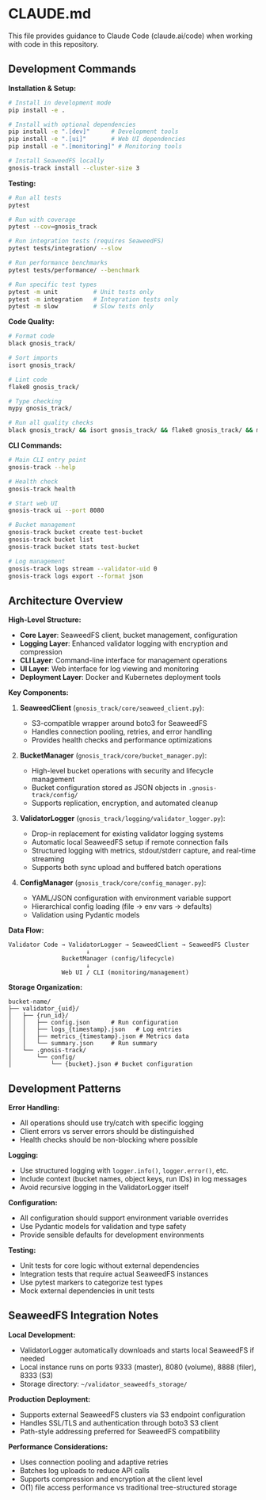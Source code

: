 # CLAUDE.md

This file provides guidance to Claude Code (claude.ai/code) when working with code in this repository.

## Development Commands

**Installation & Setup:**
```bash
# Install in development mode
pip install -e .

# Install with optional dependencies
pip install -e ".[dev]"      # Development tools
pip install -e ".[ui]"       # Web UI dependencies
pip install -e ".[monitoring]" # Monitoring tools

# Install SeaweedFS locally
gnosis-track install --cluster-size 3
```

**Testing:**
```bash
# Run all tests
pytest

# Run with coverage
pytest --cov=gnosis_track

# Run integration tests (requires SeaweedFS)
pytest tests/integration/ --slow

# Run performance benchmarks
pytest tests/performance/ --benchmark

# Run specific test types
pytest -m unit          # Unit tests only
pytest -m integration   # Integration tests only
pytest -m slow          # Slow tests only
```

**Code Quality:**
```bash
# Format code
black gnosis_track/

# Sort imports
isort gnosis_track/

# Lint code
flake8 gnosis_track/

# Type checking
mypy gnosis_track/

# Run all quality checks
black gnosis_track/ && isort gnosis_track/ && flake8 gnosis_track/ && mypy gnosis_track/
```

**CLI Commands:**
```bash
# Main CLI entry point
gnosis-track --help

# Health check
gnosis-track health

# Start web UI
gnosis-track ui --port 8080

# Bucket management
gnosis-track bucket create test-bucket
gnosis-track bucket list
gnosis-track bucket stats test-bucket

# Log management
gnosis-track logs stream --validator-uid 0
gnosis-track logs export --format json
```

## Architecture Overview

**High-Level Structure:**
- **Core Layer**: SeaweedFS client, bucket management, configuration
- **Logging Layer**: Enhanced validator logging with encryption and compression
- **CLI Layer**: Command-line interface for management operations
- **UI Layer**: Web interface for log viewing and monitoring
- **Deployment Layer**: Docker and Kubernetes deployment tools

**Key Components:**

1. **SeaweedClient** (`gnosis_track/core/seaweed_client.py`):
   - S3-compatible wrapper around boto3 for SeaweedFS
   - Handles connection pooling, retries, and error handling
   - Provides health checks and performance optimizations

2. **BucketManager** (`gnosis_track/core/bucket_manager.py`):
   - High-level bucket operations with security and lifecycle management
   - Bucket configuration stored as JSON objects in `.gnosis-track/config/`
   - Supports replication, encryption, and automated cleanup

3. **ValidatorLogger** (`gnosis_track/logging/validator_logger.py`):
   - Drop-in replacement for existing validator logging systems
   - Automatic local SeaweedFS setup if remote connection fails
   - Structured logging with metrics, stdout/stderr capture, and real-time streaming
   - Supports both sync upload and buffered batch operations

4. **ConfigManager** (`gnosis_track/core/config_manager.py`):
   - YAML/JSON configuration with environment variable support
   - Hierarchical config loading (file -> env vars -> defaults)
   - Validation using Pydantic models

**Data Flow:**
```
Validator Code → ValidatorLogger → SeaweedClient → SeaweedFS Cluster
                      ↓
               BucketManager (config/lifecycle)
                      ↓
               Web UI / CLI (monitoring/management)
```

**Storage Organization:**
```
bucket-name/
├── validator_{uid}/
│   ├── {run_id}/
│   │   ├── config.json      # Run configuration
│   │   ├── logs_{timestamp}.json   # Log entries
│   │   ├── metrics_{timestamp}.json # Metrics data
│   │   └── summary.json     # Run summary
│   └── .gnosis-track/
│       └── config/
│           └── {bucket}.json # Bucket configuration
```

## Development Patterns

**Error Handling:**
- All operations should use try/catch with specific logging
- Client errors vs server errors should be distinguished
- Health checks should be non-blocking where possible

**Logging:**
- Use structured logging with `logger.info()`, `logger.error()`, etc.
- Include context (bucket names, object keys, run IDs) in log messages
- Avoid recursive logging in the ValidatorLogger itself

**Configuration:**
- All configuration should support environment variable overrides
- Use Pydantic models for validation and type safety  
- Provide sensible defaults for development environments

**Testing:**
- Unit tests for core logic without external dependencies
- Integration tests that require actual SeaweedFS instances
- Use pytest markers to categorize test types
- Mock external dependencies in unit tests

## SeaweedFS Integration Notes

**Local Development:**
- ValidatorLogger automatically downloads and starts local SeaweedFS if needed
- Local instance runs on ports 9333 (master), 8080 (volume), 8888 (filer), 8333 (S3)
- Storage directory: `~/validator_seaweedfs_storage/`

**Production Deployment:**
- Supports external SeaweedFS clusters via S3 endpoint configuration
- Handles SSL/TLS and authentication through boto3 S3 client
- Path-style addressing preferred for SeaweedFS compatibility

**Performance Considerations:**
- Uses connection pooling and adaptive retries
- Batches log uploads to reduce API calls
- Supports compression and encryption at the client level
- O(1) file access performance vs traditional tree-structured storage